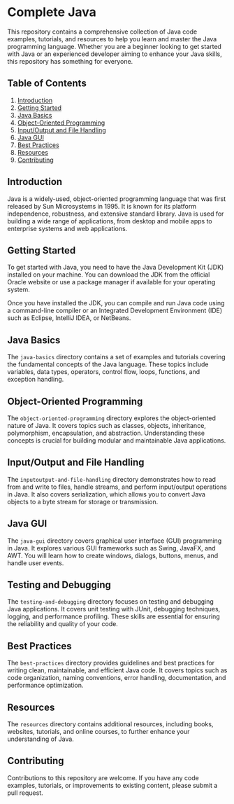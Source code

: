 <!-- PROJECT TITLE -->
# Complete Java

<!-- PROJECT DESCRIPTION -->
This repository contains a comprehensive collection of Java code examples, tutorials, and resources to help you learn and master the Java programming language. Whether you are a beginner looking to get started with Java or an experienced developer aiming to enhance your Java skills, this repository has something for everyone.

<!-- TABLE OF CONTENTS -->
## Table of Contents

1. [Introduction](#introduction)
2. [Getting Started](#getting-started)
3. [Java Basics](#java-basics)
4. [Object-Oriented Programming](#object-oriented-programming)
5. [Input/Output and File Handling](#inputoutput-and-file-handling)
6. [Java GUI](#java-gui)
7. [Best Practices](#best-practices)
8. [Resources](#resources)
9. [Contributing](#contributing)


## Introduction

Java is a widely-used, object-oriented programming language that was first released by Sun Microsystems in 1995. It is known for its platform independence, robustness, and extensive standard library. Java is used for building a wide range of applications, from desktop and mobile apps to enterprise systems and web applications.

## Getting Started

To get started with Java, you need to have the Java Development Kit (JDK) installed on your machine. You can download the JDK from the official Oracle website or use a package manager if available for your operating system.

Once you have installed the JDK, you can compile and run Java code using a command-line compiler or an Integrated Development Environment (IDE) such as Eclipse, IntelliJ IDEA, or NetBeans.


## Java Basics

The `java-basics` directory contains a set of examples and tutorials covering the fundamental concepts of the Java language. These topics include variables, data types, operators, control flow, loops, functions, and exception handling.


## Object-Oriented Programming

The `object-oriented-programming` directory explores the object-oriented nature of Java. It covers topics such as classes, objects, inheritance, polymorphism, encapsulation, and abstraction. Understanding these concepts is crucial for building modular and maintainable Java applications.


## Input/Output and File Handling

The `inputoutput-and-file-handling` directory demonstrates how to read from and write to files, handle streams, and perform input/output operations in Java. It also covers serialization, which allows you to convert Java objects to a byte stream for storage or transmission.


## Java GUI

The `java-gui` directory covers graphical user interface (GUI) programming in Java. It explores various GUI frameworks such as Swing, JavaFX, and AWT. You will learn how to create windows, dialogs, buttons, menus, and handle user events.
<!-- CONCURRENCY -->
<!-- WEB DEVELOPMENT WITH JAVA -->
<!-- JAVA FRAMEWORKS -->
<!-- DATABASE CONNECTIVITY -->
<!-- NETWORKING -->
<!-- COLLECTIONS AND GENERICS -->
## Testing and Debugging

The `testing-and-debugging` directory focuses on testing and debugging Java applications. It covers unit testing with JUnit, debugging techniques, logging, and performance profiling. These skills are essential for ensuring the reliability and quality of your code.

## Best Practices

The `best-practices` directory provides guidelines and best practices for writing clean, maintainable, and efficient Java code. It covers topics such as code organization, naming conventions, error handling, documentation, and performance optimization.

## Resources

The `resources` directory contains additional resources, including books, websites, tutorials, and online courses, to further enhance your understanding of Java.

## Contributing

Contributions to this repository are welcome. If you have any code examples, tutorials, or improvements to existing content, please submit a pull request.
